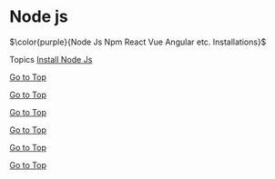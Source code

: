 # Node js
$\color{purple}{Node Js Npm React Vue Angular etc. Installations}$

<a name="top"></a>
Topics
  [Install Node Js](#nodejs_on_linux)
  
  
  
  [Go to Top](#nodejs_on_linux)
  <a name="nodejs_on_linux">
  
  [Go to Top](#nodejs_on_linux)
  <a name="nodejs_on_linux">
    
  [Go to Top](#nodejs_on_linux)
  <a name="nodejs_on_linux">
    
  [Go to Top](#nodejs_on_linux)
  <a name="nodejs_on_linux">
    
  [Go to Top](#nodejs_on_linux)
  <a name="nodejs_on_linux">
    
  [Go to Top](#nodejs_on_linux)
  <a name="nodejs_on_linux">
  
              
